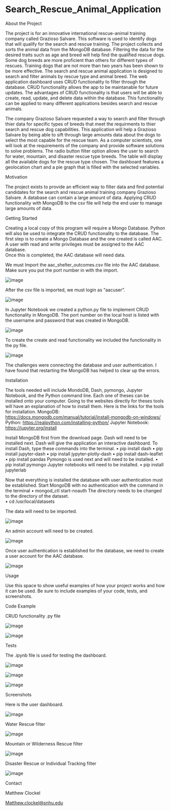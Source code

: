 # Search_Rescue_Animal_Application
About the Project

The project is for an innovative international rescue-animal training company called Grazioso Salvare.  This software is used to identify dogs that will qualify for the search and rescue training.  The project collects and sorts the animal data from the MongoDB database.  Filtering the data for the desired traits such as age and breed will help find the qualified rescue dogs.   Some dog breeds are more proficient than others for different types of rescues.  Training dogs that are not more than two years has been shown to be more effective.
The search and rescue animal application is designed to search and filter animals by rescue type and animal breed.  The web application dashboard uses CRUD functionality to filter through the database.  CRUD functionality allows the app to be maintanable for future updates.  The advantages of CRUD functionality is that users will be able to create, read, update, and delete data within the database.  This functionality can be applied to many different applications besides search and rescue animals.  

The company Grazioso Salvare requested a way to search and filter through thier data for specific types of breeds that meet the requirments to thier search and rescue dog capabilities.  This application will help a Grazioso Salvare by being able to sift through large amounts data about the dogs to select the most capable for the rescue team.  As a computer scientists, one will look at the requirements of the company and provide software solutions to solve problems.
The radio button filter option allows the user to search for water, mountain, and disaster rescue type breeds.  The table will display all the available dogs for the rescue type chosen.  The dashboard features a geolocation chart and a pie graph that is filled with the selected variables. 

Motivation

The project exists to provide an efficient way to filter data and find potential candidates for the search and rescue animal training company Grazioso Salvare.  A database can contain a large amount of data.  Applying CRUD functionality with MongoDB to the csv file will help the end user to manage large amounts of data.

Getting Started

Creating a local copy of this program will require a Mongo Database.  Python will also be used to integrate the CRUD functionality to the database.  The first step is to create a Mongo Database and the one created is called AAC.  A user with read and write privileges must be assigned to the AAC database.  
Once this is completed, the AAC database will need data. 

 We must Import the aac_shelter_outcomes.csv file into the AAC database.  Make sure you put the port number in with the import.
 
 ![image](https://user-images.githubusercontent.com/35537679/130328182-392f5093-b40c-4b48-a2e7-3188a0a695f5.png)

After the csv file is imported, we must login as “aacuser”.

![image](https://user-images.githubusercontent.com/35537679/130328191-c2d5b0af-a50a-493f-97b5-0196a836363e.png)

In Jupyter Notebook we created a python.py file to implement CRUD functionality in MongoDB.  The port number on the local host is listed with the username and password that was created in MongoDB.

![image](https://user-images.githubusercontent.com/35537679/130328197-ebc0e0d5-1e53-4b7a-ad28-0b45885c5d97.png)

To create the create and read functionality we included the functionality in the py file.

![image](https://user-images.githubusercontent.com/35537679/130328206-416d56cd-ee06-4a38-bfb4-4c069482e1b2.png)

The challenges were connecting the database and user authentication.  I have found that restarting the MongoDB has helped to clear up the errors.

Installation

The tools needed will include MondoDB, Dash, pymongo, Jupyter Notebook, and the Python command line.  Each one of theses can be installed onto your computer.  Going to the websites directly for theses tools will have an explanation of how to install them.  Here is the links for the tools for installation.
MongoDB:
https://docs.mongodb.com/manual/tutorial/install-mongodb-on-windows/
Python:
https://realpython.com/installing-python/
Jupyter Notebook:
https://jupyter.org/install

Install MongoDB first from the download page.  Dash will need to be installed next.  Dash will give the application an interactive dashboard. To install Dash, type these commands into the terminal.
•	pip install dash
•	pip install jupyter-dash
•	pip install jypyter-plotly-dash
•	pip install dash-leaflet
•	pip install pandas
Pymongo is used next and will need to be installed.
•	pip install pymongo
Jupyter notebooks will need to be installed.
•	pip install jupyterlab

Now that everything is installed the database with user authentication must be established.
Start MongoDB with no authentication with the command in the terminal
•	mongod_ctl start-noauth
The directory needs to be changed to the directory of the dataset.  
•	cd /usr/local/datasets

The data will need to be imported.

![image](https://user-images.githubusercontent.com/35537679/130328225-ff486da7-6619-4d5f-a81b-cace2752d372.png)

An admin account will need to be created.

![image](https://user-images.githubusercontent.com/35537679/130328228-6ad99a50-370e-4da0-9973-53aac5647b9d.png)

Once user authentication is established for the database, we need to create a user account for the AAC database.

![image](https://user-images.githubusercontent.com/35537679/130328239-70468551-76ee-466a-9cd1-fbdb354bacad.png)

Usage

Use this space to show useful examples of how your project works and how it can be used. Be sure to include examples of your code, tests, and screenshots.

Code Example

CRUD functionality .py file

![image](https://user-images.githubusercontent.com/35537679/130328250-4c28a66e-ab90-43b5-be22-928bef9063d8.png)

![image](https://user-images.githubusercontent.com/35537679/130328255-1020a588-f87a-4f88-93f4-0e8d4b970ed9.png)

Tests

The .ipynb file is used for testing the dashboard.

![image](https://user-images.githubusercontent.com/35537679/130328263-500f2c24-7e1a-49b6-b52f-e9d6a175f645.png)

![image](https://user-images.githubusercontent.com/35537679/130328267-a131bbd5-3c35-4a2e-b9f2-77f6bfaf4174.png)

![image](https://user-images.githubusercontent.com/35537679/130328272-4ed621e9-ff58-4311-8ace-41fc49e9edf2.png)

Screenshots

Here is the user dashboard.

![image](https://user-images.githubusercontent.com/35537679/130328282-07e997fa-61eb-4126-835d-6cb75527adff.png)

Water Rescue filter

![image](https://user-images.githubusercontent.com/35537679/130328285-9d5a6d09-66df-4382-a1a9-7e4b6725bec5.png)

Mountain or Wilderness Rescue filter

![image](https://user-images.githubusercontent.com/35537679/130328288-475f4791-c5b9-4fde-9154-34a0df607b97.png)

Disaster Rescue or Individual Tracking filter

![image](https://user-images.githubusercontent.com/35537679/130328309-8ba5fb2d-007d-4ff9-b168-ff278476839a.png)

Contact

Matthew Clockel

Matthew.clockel@snhu.edu
